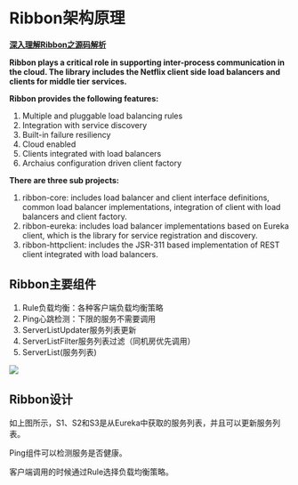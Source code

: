 # Ribbon架构原理

[**深入理解Ribbon之源码解析**](https://blog.csdn.net/forezp/article/details/74820899)

**Ribbon plays a critical role in supporting inter-process communication in the cloud. The library includes the Netflix client side load balancers and clients for middle tier services.**

**Ribbon provides the following features:**

1. Multiple and pluggable load balancing rules
2. Integration with service discovery
3. Built-in failure resiliency
4. Cloud enabled
5. Clients integrated with load balancers
6. Archaius configuration driven client factory


**There are three sub projects:**

1. ribbon-core: includes load balancer and client interface definitions, common load balancer implementations, integration of client with load balancers and client factory.
2. ribbon-eureka: includes load balancer implementations based on Eureka client, which is the library for service registration and discovery.
3. ribbon-httpclient: includes the JSR-311 based implementation of REST client integrated with load balancers.

## Ribbon主要组件

1. Rule负载均衡：各种客户端负载均衡策略
2. Ping心跳检测：下限的服务不需要调用
3. ServerListUpdater服务列表更新
4. ServerListFilter服务列表过滤（同机房优先调用）
5. ServerList(服务列表)

![](https://oscimg.oschina.net/oscnet/up-d2ae891d6bd9df220f14133cae2d880a760.png)


## Ribbon设计

如上图所示，S1、S2和S3是从Eureka中获取的服务列表，并且可以更新服务列表。

Ping组件可以检测服务是否健康。

客户端调用的时候通过Rule选择负载均衡策略。
